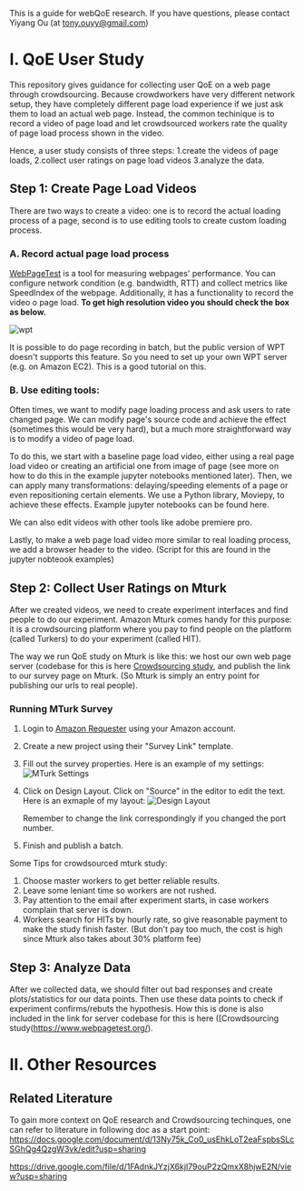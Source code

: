 
This is a guide for webQoE research. If you have questions, please contact Yiyang Ou (at tony.ouyy@gmail.com)

# I. QoE User Study

This repository gives guidance for collecting user QoE on a web page through crowdsourcing. Because crowdworkers have very different network setup, they have completely different page load experience if we just ask them to load an actual web page. Instead, the common techinique is to record a video of page load and let crowdsourced workers rate the quality of page load process shown in the video. 

Hence, a user study consists of three steps: 1.create the videos of page loads, 2.collect user ratings on page load videos 3.analyze the data. 


## Step 1: Create Page Load Videos
There are two ways to create a video: one is to record the actual loading process of a page, second is to use editing tools to create custom loading process.

### A. Record actual page load process
[WebPageTest](https://www.webpagetest.org/) is a tool for measuring webpages' performance. You can configure network condition (e.g. bandwidth, RTT) and collect metrics like SpeedIndex of the webpage. Additionally, it has a functionality to record the video o page load. **To get high resolution video you should check the box as below.**

   ![wpt](https://github.com/sheric98/QoEProject/blob/master/static/Design_Layout.png)

It is possible to do page recording in batch, but the public version of WPT doesn't supports this feature. So you need to set up your own WPT server (e.g. on Amazon EC2). This is a good tutorial on this.


### B. Use editing tools: 

Often times, we want to modify page loading process and ask users to rate changed page. We can modify page's source code and achieve the effect (sometimes this would be very hard), but a much more straightforward way is to modify a video of page load. 

To do this, we start with a baseline page load video, either using a real page load video or creating an artificial one from image of page (see more on how to do this in the example jupyter notebooks mentioned later). Then, we can apply many transformations: delaying/speeding elements of a page or even repositioning certain elements. We use a Python library, Moviepy, to achieve these effects. Example jupyter notebooks can be found here. 

We can also edit videos with other tools like adobe premiere pro.

Lastly, to make a web page load video more similar to real loading process, we add a browser header to the video. (Script for this are found in the jupyter nobteook examples)

## Step 2: Collect User Ratings on Mturk
After we created videos, we need to create experiment interfaces and find people to do our experiment. Amazon Mturk comes handy for this purpose: it is a crowdsourcing platform where you pay to find people on the platform (called Turkers) to do your experiment (called HIT). 

The way we run QoE study on Mturk is like this: we host our own web page server (codebase for this is here [Crowdsourcing study](https://www.webpagetest.org/), and publish the link to our survey page on Mturk. (So Mturk is simply an entry point for publishing our urls to real people).


### Running MTurk Survey

1. Login to [Amazon Requester](https://requester.mturk.com/begin_signin) using your Amazon account.

2. Create a new project using their "Survey Link" template.

3. Fill out the survey properties. Here is an example of my settings:
   ![MTurk Settings](https://github.com/sheric98/QoEProject/blob/master/static/MTurk_Settings.png)

4. Click on Design Layout. Click on "Source" in the editor to edit the text.
   Here is an exmaple of my layout:
   ![Design Layout](https://github.com/sheric98/QoEProject/blob/master/static/Design_Layout.png)

   Remember to change the link correspondingly if you changed the port number.

5. Finish and publish a batch.

Some Tips for crowdsourced mturk study: 
1. Choose master workers to get better reliable results.
2. Leave some leniant time so workers are not rushed.
3. Pay attention to the email after experiment starts, in case workers complain that server is down.
4. Workers search for HITs by hourly rate, so give reasonable payment to make the study finish faster. (But don't pay too much, the cost is high since Mturk also takes about 30% platform fee)

## Step 3: Analyze Data
After we collected data, we should filter out bad responses and create plots/statistics for our data points. Then use these data points to check if experiment confirms/rebuts the hypothesis. How this is done is also included in the link for server codebase for this is here ([Crowdsourcing study(https://www.webpagetest.org/). 


# II. Other Resources

## Related Literature
To gain more context on QoE research and Crowdsourcing techinques, one can refer to literature in following doc as a start point: 
https://docs.google.com/document/d/13Ny75k_Co0_usEhkLoT2eaFspbsSLcSGhQg4QzgW3vk/edit?usp=sharing

https://drive.google.com/file/d/1FAdnkJYzjX6kjI79ouP2zQmxX8hjwE2N/view?usp=sharing


